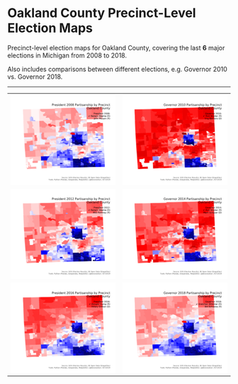 # Oakland County Precinct-Level Election Maps

Precinct-level election maps for Oakland County, covering the last **6** major elections in Michigan from 2008 to 2018.

Also includes comparisons between different elections, e.g. Governor 2010 vs. Governor 2018.

***
| | |
|:--:|:--:|
| ![President 2008 Oakland by Precinct](https://raw.githubusercontent.com/dcadata/michigan-district-partisanship-index/master/_oakland-county/President%202008%20Oakland%20by%20Precinct.png) | ![Governor 2010 Oakland by Precinct](https://raw.githubusercontent.com/dcadata/michigan-district-partisanship-index/master/_oakland-county/Governor%202010%20Oakland%20by%20Precinct.png) |
| ![President 2012 Oakland by Precinct](https://raw.githubusercontent.com/dcadata/michigan-district-partisanship-index/master/_oakland-county/President%202012%20Oakland%20by%20Precinct.png) | ![Governor 2014 Oakland by Precinct](https://raw.githubusercontent.com/dcadata/michigan-district-partisanship-index/master/_oakland-county/Governor%202014%20Oakland%20by%20Precinct.png) |
| ![President 2016 Oakland by Precinct](https://raw.githubusercontent.com/dcadata/michigan-district-partisanship-index/master/_oakland-county/President%202016%20Oakland%20by%20Precinct.png) | ![Governor 2018 Oakland by Precinct](https://raw.githubusercontent.com/dcadata/michigan-district-partisanship-index/master/_oakland-county/Governor%202018%20Oakland%20by%20Precinct.png) |
